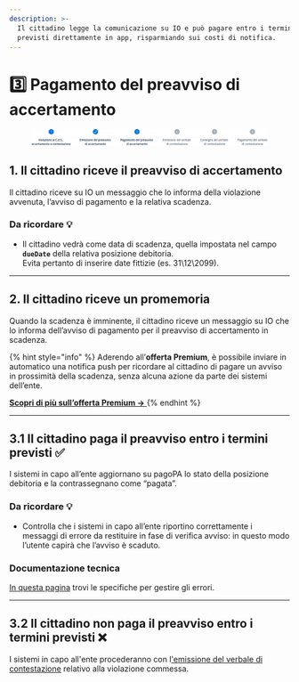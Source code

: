 ```yaml
---
description: >-
  Il cittadino legge la comunicazione su IO e può pagare entro i termini
  previsti direttamente in app, risparmiando sui costi di notifica.
---
```


# 3️⃣ Pagamento del preavviso di accertamento

<figure><img src=".gitbook/assets/image (20).png" alt="Sezione 3 di 6: Pagamento del preavviso di accertamento"><figcaption></figcaption></figure>

## 1. Il cittadino riceve il preavviso di accertamento

Il cittadino riceve su IO un messaggio che lo informa della violazione avvenuta, l’avviso di pagamento e la relativa scadenza.

### Da ricordare 💡&#x20;

* Il cittadino vedrà come data di scadenza, quella impostata nel campo **`dueDate`** della relativa posizione debitoria. \
  Evita pertanto di inserire date fittizie (es. 31\12\2099).

***

## 2. Il cittadino riceve un promemoria

Quando la scadenza è imminente, il cittadino riceve un messaggio su IO che lo informa dell’avviso di pagamento per il preavviso di accertamento in scadenza.

{% hint style="info" %}
Aderendo all’**offerta Premium**, è possibile inviare in automatico una notifica push per ricordare al cittadino di pagare un avviso in prossimità della scadenza, senza alcuna azione da parte dei sistemi dell’ente.

[**Scopri di più sull’offerta Premium →** ](https://docs.pagopa.it/manuale-servizi/che-cosa-puo-fare-un-servizio-su-io/inviare-messaggi#funzionalita-premium)
{% endhint %}

***

## **3.1 Il cittadino paga il preavviso entro i termini previsti ✅**

I sistemi in capo all’ente aggiornano su pagoPA lo stato della posizione debitoria e la contrassegnano come “pagata”.

### Da ricordare 💡&#x20;

* Controlla che i sistemi in capo all’ente riportino correttamente i messaggi di errore da restituire in fase di verifica avviso: in questo modo l’utente capirà che l’avviso è scaduto.

### Documentazione tecnica&#x20;

[In questa pagina](https://docs.pagopa.it/gestionedeglierrori/faultcode-e-faultstring/domino-ec) trovi le specifiche per gestire gli errori.&#x20;

***

## **3.2 Il cittadino non paga il preavviso entro i termini previsti ❌**

I sistemi in capo all'ente procederanno con l['emissione del verbale di contestazione](emissione-del-verbale-di-contestazione.md) relativo alla violazione commessa.
